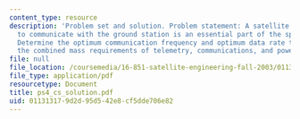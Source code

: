 ```yaml
---
content_type: resource
description: 'Problem set and solution. Problem statement: A satellite being able
  to communicate with the ground station is an essential part of the spacecraft mission.
  Determine the optimum communication frequency and optimum data rate that minimized
  the combined mass requirements of telemetry, communications, and power subsystems.'
file: null
file_location: /coursemedia/16-851-satellite-engineering-fall-2003/011313179d2d95d542e8cf5dde706e82_ps4_cs_solution.pdf
file_type: application/pdf
resourcetype: Document
title: ps4_cs_solution.pdf
uid: 01131317-9d2d-95d5-42e8-cf5dde706e82
---
```

